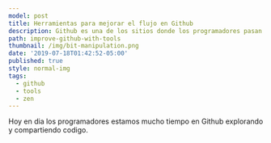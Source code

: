 ```yaml
---
model: post
title: Herramientas para mejorar el flujo en Github
description: Github es una de los sitios donde los programadores pasan gran parte de su tiempo, estas son algunas herramientas que te ayudaran a mejorar tu flujo de trabajo en el día a día.
path: improve-github-with-tools
thumbnail: /img/bit-manipulation.png
date: '2019-07-18T01:42:52-05:00'
published: true
style: normal-img
tags:
  - github
  - tools
  - zen
---
```


Hoy en dia los programadores estamos mucho tiempo en Github explorando y compartiendo codigo.

